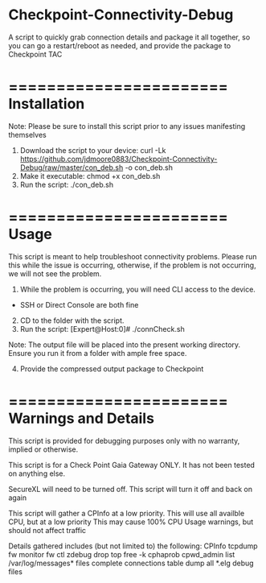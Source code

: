# Checkpoint-Connectivity-Debug
A script to quickly grab connection details and package it all together, so you can go a restart/reboot as needed, and provide the package to Checkpoint TAC

=======================
Installation
=======================
Note: Please be sure to install this script prior to any issues manifesting themselves

1. Download the script to your device:
	curl -Lk https://github.com/jdmoore0883/Checkpoint-Connectivity-Debug/raw/master/con_deb.sh -o con_deb.sh
2. Make it executable:
chmod +x con_deb.sh
3. Run the script:
./con_deb.sh

=======================
Usage
=======================
This script is meant to help troubleshoot connectivity problems. Please run 
this while the issue is occurring, otherwise, if the problem is not occurring,
we will not see the problem.

1. While the problem is occurring, you will need CLI access to the device.
- SSH or Direct Console are both fine
2. CD to the folder with the script.
3. Run the script:
[Expert@Host:0]# ./connCheck.sh

Note: The output file will be placed into the present working directory.
	Ensure you run it from a folder with ample free space.

4. Provide the compressed output package to Checkpoint

=======================
Warnings and Details
=======================
This script is provided for debugging purposes only with no warranty, implied or otherwise.

This script is for a Check Point Gaia Gateway ONLY.
	It has not been tested on anything else.

SecureXL will need to be turned off.
	This script will turn it off and back on again

This script will gather a CPInfo at a low priority.
	This will use all availble CPU, but at a low priority
	This may cause 100% CPU Usage warnings, but should not affect traffic

Details gathered includes (but not limited to) the following:
	CPInfo
	tcpdump
	fw monitor
	fw ctl zdebug drop
	top
	free -k
	cphaprob
	cpwd_admin list
 	/var/log/messages* files
	complete connections table dump
	all *.elg debug files
